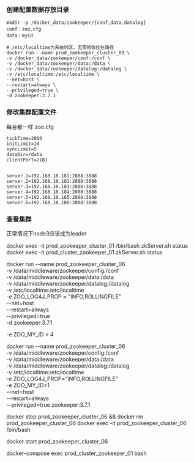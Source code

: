 

### 创建配置数据存放目录
```
mkdir -p /docker_data/zookeeper/{conf,data,datalog}
conf：zoo.cfg
data：myid
```

```
# /etc/localtime为系统时区，无需修改挂在路径
docker run --name prod_zookeeper_cluster_09 \
-v /docker_data/zookeeper/conf:/conf \
-v /docker_data/zookeeper/data:/data \
-v /docker_data/zookeeper/datalog:/datalog \
-v /etc/localtime:/etc/localtime \
--net=host \
--restart=always \
--privileged=true \
-d zookeeper:3.7.1
```

### 修改集群配置文件
每台都一样
zoo.cfg
```
tickTime=2000
initLimit=10
syncLimit=5
dataDir=/data
clientPort=2181


server.1=192.168.10.181:2888:3888
server.2=192.168.10.182:2888:3888
server.3=192.168.10.183:2888:3888
server.4=192.168.10.184:2888:3888
server.5=192.168.10.185:2888:3888
server.6=192.168.10.186:2888:3888
```

### 查看集群
正常情况下node3应该成为leader

docker exec -it prod_zookeeper_cluster_01 /bin/bash
zkServer.sh status
docker exec -it prod_cluster_zookeeper_01 zkServer.sh status



docker run --name prod_zookeeper_cluster_06 \
-v /data/middleware/zookeeper/config:/conf \
-v /data/middleware/zookeeper/data:/data \
-v /data/middleware/zookeeper/datalog:/datalog \
-v /etc/localtime:/etc/localtime \
-e ZOO_LOG4J_PROP = "INFO,ROLLINGFILE" \
--net=host \
--restart=always \
--privileged=true \
-d zookeeper:3.7.1

 -e ZOO_MY_ID = 4


docker run --name prod_zookeeper_cluster_06 \
-v /data/middleware/zookeeper/config:/conf \
-v /data/middleware/zookeeper/data:/data \
-v /data/middleware/zookeeper/datalog:/datalog \
-v /etc/localtime:/etc/localtime \
-e ZOO_LOG4J_PROP="INFO,ROLLINGFILE" \
-e ZOO_MY_ID=1 \
--net=host \
--restart=always  \
--privileged=true  zookeeper:3.7.1

docker stop  prod_zookeeper_cluster_06 && docker rm  prod_zookeeper_cluster_06
docker exec -it prod_zookeeper_cluster_06 /bin/bash

docker start prod_zookeeper_cluster_06

docker-compose exec prod_cluster_zookeeper_01 bash